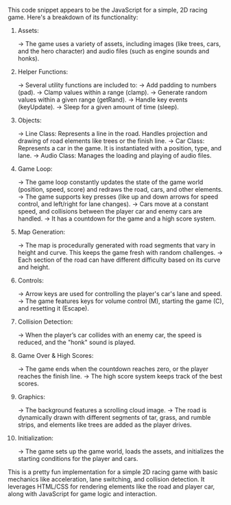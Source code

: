 This code snippet appears to be the JavaScript for a simple, 2D racing game. Here's a breakdown of its functionality:

1. Assets:

   -> The game uses a variety of assets, including images (like trees, cars, and the hero character) and audio files (such as engine sounds and honks).

2. Helper Functions:

   -> Several utility functions are included to:
   -> Add padding to numbers (pad).
   -> Clamp values within a range (clamp).
   -> Generate random values within a given range (getRand).
   -> Handle key events (keyUpdate).
   -> Sleep for a given amount of time (sleep).

3. Objects:

   -> Line Class: Represents a line in the road. Handles projection and drawing of road elements like trees or the finish line.
   -> Car Class: Represents a car in the game. It is instantiated with a position, type, and lane.
   -> Audio Class: Manages the loading and playing of audio files.

4. Game Loop:

   -> The game loop constantly updates the state of the game world (position, speed, score) and redraws the road, cars, and other elements.
   -> The game supports key presses (like up and down arrows for speed control, and left/right for lane changes).
   -> Cars move at a constant speed, and collisions between the player car and enemy cars are handled.
   -> It has a countdown for the game and a high score system.

5. Map Generation:

   -> The map is procedurally generated with road segments that vary in height and curve. This keeps the game fresh with random challenges.
   -> Each section of the road can have different difficulty based on its curve and height.

6. Controls:

   -> Arrow keys are used for controlling the player's car's lane and speed.
   -> The game features keys for volume control (M), starting the game (C), and resetting it (Escape).

7. Collision Detection:

   -> When the player’s car collides with an enemy car, the speed is reduced, and the "honk" sound is played.

8. Game Over & High Scores:

   -> The game ends when the countdown reaches zero, or the player reaches the finish line.
   -> The high score system keeps track of the best scores.

9. Graphics:

   -> The background features a scrolling cloud image.
   -> The road is dynamically drawn with different segments of tar, grass, and rumble strips, and elements like trees are added as the player drives.

10. Initialization:

    -> The game sets up the game world, loads the assets, and initializes the starting conditions for the player and cars.

This is a pretty fun implementation for a simple 2D racing game with basic mechanics like acceleration, lane switching, and collision detection. It leverages HTML/CSS for rendering elements like the road and player car, along with JavaScript for game logic and interaction.
